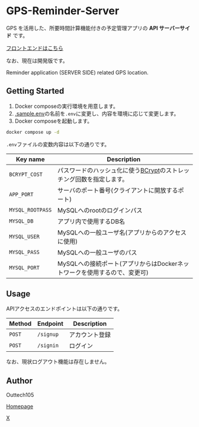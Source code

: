 # GPS-Reminder-Server

GPS を活用した、所要時間計算機能付きの予定管理アプリの **API サーバーサイド** です。

[フロントエンドはこちら](https://github.com/Outtech105k/GPS-Reminder)

なお、現在は開発版です。

Reminder application (SERVER SIDE) related GPS location.

## Getting Started

1. Docker composeの実行環境を用意します。
1. [.sample.env](/.sample.env)の名前を`.env`に変更し、内容を環境に応じて変更します。
1. Docker composeを起動します。
```bash
docker compose up -d
```

`.env`ファイルの変数内容は以下の通りです。

| Key name | Description |
| --- | --- |
| `BCRYPT_COST` | パスワードのハッシュ化に使う[BCrypt](https://pkg.go.dev/golang.org/x/crypto/bcrypt)のストレッチング回数を指定します。 |
| `APP_PORT` | サーバのポート番号(クライアントに開放するポート) |
| `MYSQL_ROOTPASS` | MySQLへのrootのログインパス
| `MYSQL_DB` | アプリ内で使用するDB名 |
| `MYSQL_USER` | MySQLへの一般ユーザ名(アプリからのアクセスに使用) |
| `MYSQL_PASS` | MySQLへの一般ユーザのパス |
| `MYSQL_PORT` | MySQLへの接続ポート(アプリからはDockerネットワークを使用するので、変更可) |

## Usage

APIアクセスのエンドポイントは以下の通りです。

| Method | Endpoint | Description |
| --- | --- | --- |
| `POST` | `/signup` | アカウント登録 |
| `POST` | `/signin` | ログイン |

なお、現状ログアウト機能は存在しません。

## Author

Outtech105

[Homepage](https://outtech105.com)

[X](https://x.com/105techno)
